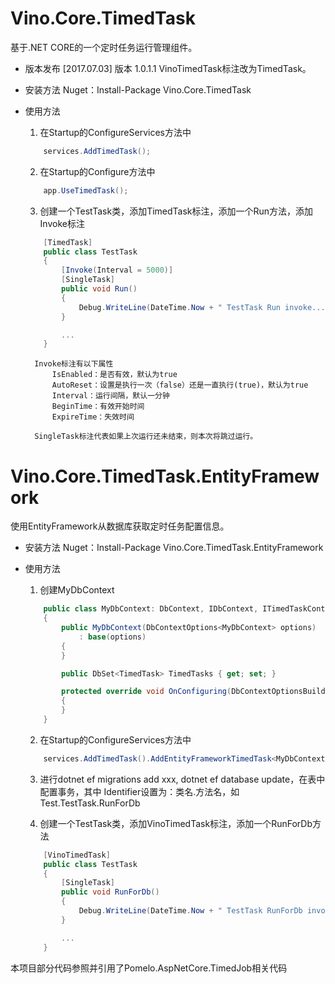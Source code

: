 # Vino.Core.TimedTask
基于.NET CORE的一个定时任务运行管理组件。

* 版本发布
    [2017.07.03] 版本 1.0.1.1
        VinoTimedTask标注改为TimedTask。


* 安装方法
Nuget：Install-Package Vino.Core.TimedTask

* 使用方法
    1. 在Startup的ConfigureServices方法中
    ```c#
        services.AddTimedTask();
    ```

    2. 在Startup的Configure方法中
    ```c#
        app.UseTimedTask();
    ```

    3. 创建一个TestTask类，添加TimedTask标注，添加一个Run方法，添加Invoke标注
    ```c#
        [TimedTask]
        public class TestTask
        {
            [Invoke(Interval = 5000)]
            [SingleTask]
            public void Run()
            {
                Debug.WriteLine(DateTime.Now + " TestTask Run invoke...");
            }

            ...
        }
    ```
        Invoke标注有以下属性
            IsEnabled：是否有效，默认为true
            AutoReset：设置是执行一次（false）还是一直执行(true)，默认为true
            Interval：运行间隔，默认一分钟
            BeginTime：有效开始时间
            ExpireTime：失效时间

        SingleTask标注代表如果上次运行还未结束，则本次将跳过运行。


# Vino.Core.TimedTask.EntityFramework
使用EntityFramework从数据库获取定时任务配置信息。

* 安装方法
Nuget：Install-Package Vino.Core.TimedTask.EntityFramework

* 使用方法
    1. 创建MyDbContext
    ```c#
        public class MyDbContext: DbContext, IDbContext, ITimedTaskContext
        {
            public MyDbContext(DbContextOptions<MyDbContext> options)
                : base(options)
            {
            }

            public DbSet<TimedTask> TimedTasks { get; set; }

            protected override void OnConfiguring(DbContextOptionsBuilder optionsBuilder)
            {
            }
        }
    ```

    2. 在Startup的ConfigureServices方法中
    ```c#
        services.AddTimedTask().AddEntityFrameworkTimedTask<MyDbContext>();
    ```
    3. 进行dotnet ef migrations add xxx, dotnet ef database update，在表中配置事务，其中
        Identifier设置为：类名.方法名，如Test.TestTask.RunForDb
    
    4. 创建一个TestTask类，添加VinoTimedTask标注，添加一个RunForDb方法
    ```c#
        [VinoTimedTask]
        public class TestTask
        {
            [SingleTask]
            public void RunForDb()
            {
                Debug.WriteLine(DateTime.Now + " TestTask RunForDb invoke...");
            }

            ...
        }
    ```


本项目部分代码参照并引用了Pomelo.AspNetCore.TimedJob相关代码